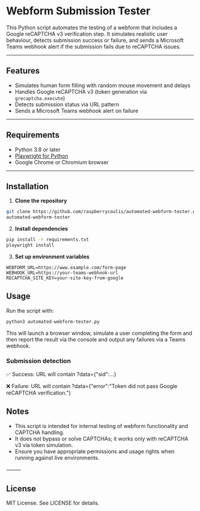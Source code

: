 # Webform Submission Tester

This Python script automates the testing of a webform that includes a Google reCAPTCHA v3 verification step. It simulates realistic user behaviour, detects submission success or failure, and sends a Microsoft Teams webhook alert if the submission fails due to reCAPTCHA issues.

---

## Features

- Simulates human form filling with random mouse movement and delays
- Handles Google reCAPTCHA v3 (token generation via `grecaptcha.execute`)
- Detects submission status via URL pattern
- Sends a Microsoft Teams webhook alert on failure

---

## Requirements

- Python 3.8 or later
- [Playwright for Python](https://playwright.dev/python/docs/intro)
- Google Chrome or Chromium browser

---

## Installation

1. **Clone the repository**

```bash
git clone https://github.com/raspberrycoulis/automated-webform-tester.git
automated-webform-tester
```

2. **Install dependencies**

```bash
pip install -r requirements.txt
playwright install
```

3. **Set up environment variables**

```env
WEBFORM_URL=https://www.example.com/form-page
WEBHOOK_URL=https://your-teams-webhook-url
RECAPTCHA_SITE_KEY=your-site-key-from-google
```

## Usage

Run the script with:

```bash
python3 automated-webform-tester.py
```

This will launch a browser window, simulate a user completing the form and then report the result via the console and output any failures via a Teams webhook.

### Submission detection

✅ Success: URL will contain ?data={"sid":...}

❌ Failure: URL will contain ?data={"error":"Token did not pass Google reCAPTCHA verification."}


## Notes
* This script is intended for internal testing of webform functionality and CAPTCHA handling.
* It does not bypass or solve CAPTCHAs; it works only with reCAPTCHA v3 via token simulation.
* Ensure you have appropriate permissions and usage rights when running against live environments.

⸻

## License

MIT License. See LICENSE for details.
